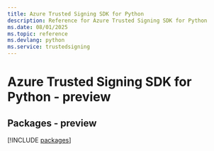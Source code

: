```yaml
---
title: Azure Trusted Signing SDK for Python
description: Reference for Azure Trusted Signing SDK for Python
ms.date: 08/01/2025
ms.topic: reference
ms.devlang: python
ms.service: trustedsigning
---
```

# Azure Trusted Signing SDK for Python - preview
## Packages - preview
[!INCLUDE [packages](trusted-signing-index.md)]